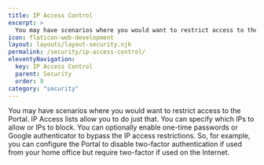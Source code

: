 ```yaml
---
title: IP Access Control
excerpt: >
  You may have scenarios where you would want to restrict access to the Portal.
icon: flaticon-web-development
layout: layouts/layout-security.njk
permalink: /security/ip-access-control/
eleventyNavigation:
  key: IP Access Control
  parent: Security
  order: 9
category: "security"
---
```


You may have scenarios where you would want to restrict access to the Portal. IP Access lists allow you to do just that. You can specify which IPs to allow or IPs to block. You can optionally enable one-time passwords or Google authenticator to bypass the IP access restrictions. So, for example, you can configure the Portal to disable two-factor authentication if used from your home office but require two-factor if used on the Internet. 